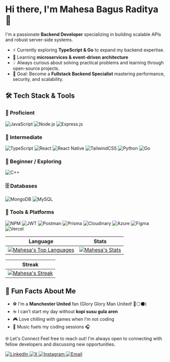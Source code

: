 <p align="center">
  <h1> Hi there, I'm Mahesa Bagus Raditya 👋</h1>
</p>
 
I'm a passionate **Backend Developer** specializing in building scalable APIs and robust server-side systems.  

- ⚡ Currently exploring **TypeScript & Go** to expand my backend expertise.  
- 🌱 Learning **microservices & event-driven architecture**   
- 💡 Always curious about solving practical problems and learning through open-source projects.  
- 🎯 Goal: Become a **Fullstack Backend Specialist** mastering performance, security, and scalability.  

## 🛠️ Tech Stack & Tools

### 🚀 Proficient
<p>
<a><img alt="JavaScript" src="https://img.shields.io/badge/JavaScript-%23323330.svg?style=for-the-badge&logo=javascript&logoColor=%23F7DF1E"></a>
<a><img alt="Node.js" src="https://img.shields.io/badge/Node.js-6DA55F?style=for-the-badge&logo=node.js&logoColor=white"></a>
<a><img alt="Express.js" src="https://img.shields.io/badge/Express.js-%23404d59.svg?style=for-the-badge&logo=express&logoColor=%2361DAFB"></a>
</p>

### 🌟 Intermediate
<p>
<a><img alt="TypeScript" src="https://img.shields.io/badge/TypeScript-3178C6?style=for-the-badge&logo=typescript&logoColor=white"></a>
<a><img alt="React" src="https://img.shields.io/badge/React-%2320232a.svg?style=for-the-badge&logo=react&logoColor=%2361DAFB"></a>
<a><img alt="React Native" src="https://img.shields.io/badge/React_Native-%2320232a.svg?style=for-the-badge&logo=react&logoColor=%2361DAFB"></a>
<a><img alt="TailwindCSS" src="https://img.shields.io/badge/TailwindCSS-%2338B2AC.svg?style=for-the-badge&logo=tailwind-css&logoColor=white"></a>
<a><img alt="Python" src="https://img.shields.io/badge/Python-3670A0?style=for-the-badge&logo=python&logoColor=ffdd54"></a>
<a><img alt="Go" src="https://img.shields.io/badge/Go-00ADD8?style=for-the-badge&logo=go&logoColor=white"></a>
</p>

### 📖 Beginner / Exploring
<p>
<a><img alt="C++" src="https://img.shields.io/badge/C%2B%2B-00599C?style=for-the-badge&logo=cplusplus&logoColor=white"></a>
</p>

### 🗄️ Databases
<p>
<a><img alt="MongoDB" src="https://img.shields.io/badge/MongoDB-%234ea94b.svg?style=for-the-badge&logo=mongodb&logoColor=white"></a>
<a><img alt="MySQL" src="https://img.shields.io/badge/MySQL-4479A1.svg?style=for-the-badge&logo=mysql&logoColor=white"></a>
</p>

### 🧰 Tools & Platforms
<p>
<a><img alt="NPM" src="https://img.shields.io/badge/NPM-%23CB3837.svg?style=for-the-badge&logo=npm&logoColor=white"></a>
<a><img alt="JWT" src="https://img.shields.io/badge/JWT-black?style=for-the-badge&logo=JSON%20web%20tokens"></a>
<a><img alt="Postman" src="https://img.shields.io/badge/Postman-FF6C37?style=for-the-badge&logo=postman&logoColor=white"></a>
<a><img alt="Prisma" src="https://img.shields.io/badge/Prisma-3982CE?style=for-the-badge&logo=Prisma&logoColor=white"></a>
<a><img alt="Cloudinary" src="https://img.shields.io/badge/Cloudinary-3448C5?style=for-the-badge&logo=Cloudinary&logoColor=white"></a>
<a><img alt="Azure" src="https://img.shields.io/badge/Azure-0072C6?style=for-the-badge&logo=microsoftazure&logoColor=white"></a>
<a><img alt="Figma" src="https://img.shields.io/badge/Figma-%23F24E1E.svg?style=for-the-badge&logo=figma&logoColor=white"></a>
<a><img alt="Vercel" src="https://img.shields.io/badge/Vercel-000000?style=for-the-badge&logo=vercel&logoColor=white"></a>
</p>

<p align="center">

| Language | Stats |
| --- | --- |
| [![Mahesa's Top Languages](https://github-readme-stats.vercel.app/api/top-langs/?username=mahesabagusr&theme=react&hide_border=false&include_all_commits=true&count_private=false&layout=compact)](https://github.com/anuraghazra/github-readme-stats) |[![Mahesa's Stats](https://github-readme-stats.vercel.app/api?username=mahesabagusr&theme=react&hide_border=false&include_all_commits=true&count_private=false)](https://github.com/anuraghazra/github-readme-stats) |

| Streak |
| --- |
|[![Mahesa's Streak](https://github-readme-streak-stats.herokuapp.com/?user=mahesabagusr&theme=react&hide_border=false)](https://github.com/anuraghazra/github-readme-stats) |

</p>



## 🎉 Fun Facts About Me  
- ⚽ I'm a **Manchester United** fan (Glory Glory Man United! 🔴⚪⚫)  
- ☕ I can’t start my day without **kopi susu gula aren**  
- 🎮 Love chilling with games when I’m not coding  
- 🎵 Music fuels my coding sessions 🎧

🌐 Let's Connect
Feel free to reach out! I'm always open to connecting with fellow developers and discussing new opportunities.

<p align="left">
<a href="https://linkedin.com/in/mahesabagusr" target="_blank">
<img src="https://img.shields.io/badge/LinkedIn-%230077B5.svg?logo=linkedin&logoColor=white" alt="LinkedIn"/>
</a>
<a href="https://x.com/mahesabagusr" target="_blank">
<img src="https://img.shields.io/badge/X-black.svg?logo=X&logoColor=white" alt="X"/>
</a>
<a href="https://instagram.com/mahesabagus.r" target="_blank">
<img src="https://img.shields.io/badge/Instagram-%23E4405F.svg?logo=Instagram&logoColor=white" alt="Instagram"/>
</a>
<a href="mailto:mahesabagusraditya1@gmail.com">
<img src="https://img.shields.io/badge/Email-D14836?logo=gmail&logoColor=white" alt="Email"/>
</a>
</p>

